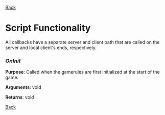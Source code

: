 [Back](TechDoc_Architecture_Game_CNCRules.md)

# Script Functionality #
All callbacks have a separate server and client path that are called on the server and local client's ends, respectively.

### **_OnInit_** ###
**Purpose**:
Called when the gamerules are first initialized at the start of the game.

**Arguments**:
void

**Returns**:
void

[Back](TechDoc_Architecture_Game_CNCRules.md)
